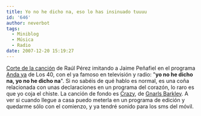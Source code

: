 ```yaml
---
title: Yo no he dicho na, eso lo has insinuado tuuuu
id: '646'
author: neverbot
tags:
  - Miniblog
  - Música
  - Radio
date: 2007-12-20 15:19:27
---
```


[Corte de la canción](http://blog.los40.com/andaya/2007/12/cancin-peafiel.html) de Raúl Pérez imitando a Jaime Peñafiel en el programa [Anda ya](http://blog.los40.com/andaya/) de Los 40, con el ya famoso en televisión y radio: "**yo no he dicho na, yo no he dicho na**". Si no sabéis de qué hablo es normal, es una coña relacionada con unas declaraciones en un programa del corazón, lo raro es que yo coja el chiste. La canción de fondo es [Crazy](http://www.last.fm/music/Gnarls+Barkley/_/Crazy), de [Gnarls Barkley](http://www.last.fm/music/Gnarls+Barkley). A ver si cuando llegue a casa puedo meterla en un programa de edición y quedarme sólo con el comienzo, y ya tendré sonido para los sms del móvil.